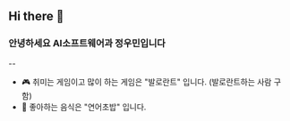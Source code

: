 ## Hi there 👋

### 안녕하세요 AI소프트웨어과 정우민입니다

--

- 🎮 취미는 게임이고 많이 하는 게임은 "발로란트" 입니다.
  (발로란트하는 사람 구함)
- 🍣 좋아하는 음식은 "연어초밥" 입니다.
